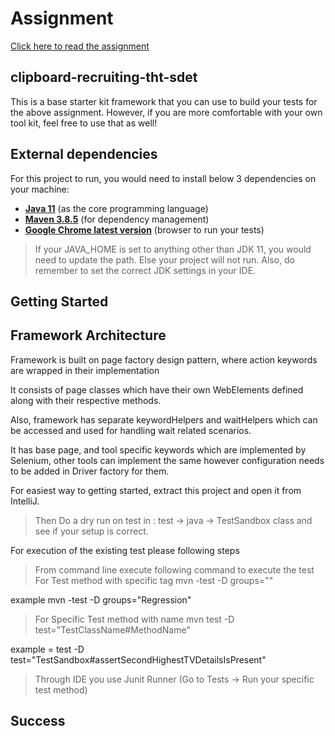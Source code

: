 # Assignment

[Click here to read the assignment](./docs/assignment.md)

## clipboard-recruiting-tht-sdet

This is a base starter kit framework that you can use to build your tests for the above assignment.
However, if you are more comfortable with your own tool kit, feel free to use that as well!

## External dependencies

For this project to run, you would need to install below 3 dependencies on your machine:

- **[Java 11](https://openjdk.java.net/projects/jdk/11/)** (as the core programming language)
- **[Maven 3.8.5](https://maven.apache.org/download.cgi)** (for dependency management)
- **[Google Chrome latest version](https://www.google.com/chrome/?brand=CHBD&gclid=Cj0KCQjwr-SSBhC9ARIsANhzu15P0PA-n9Zp4NpxKaOHVGtBD1TZQH0HlQQE6hUfsOFAU1nf-Rzdlf4aAoTJEALw_wcB&gclsrc=aw.ds)** (browser to run your tests)

> If your JAVA_HOME is set to anything other than JDK 11, you would need to update the path. Else your project
> will not run. Also, do remember to set the correct JDK settings in your IDE.

## Getting Started


## Framework Architecture 

Framework is built on page factory design pattern, where action keywords are wrapped in their implementation

It consists of page classes which have their own WebElements defined along with their respective methods.

Also, framework has separate keywordHelpers and waitHelpers which can be accessed and used for handling wait related scenarios.

It has base page, and tool specific keywords which are implemented by Selenium, other tools can implement the same however configuration needs to be added in Driver factory for them.


For easiest way to getting started, extract this project and open it from IntelliJ.
> Then Do a dry run on test in : test -> java -> TestSandbox class and see if your setup is correct.  

For execution of the existing test please following steps

> From command line execute following command to execute the test 
> For Test method with specific tag
mvn -test -D groups="<TagName>"

example mvn -test -D groups="Regression"

> For Specific Test method with name
mvn test -D test="TestClassName#MethodName"

example = test -D test="TestSandbox#assertSecondHighestTVDetailsIsPresent"

> Through IDE you use Junit Runner (Go to Tests -> Run your specific test method)


## Success
